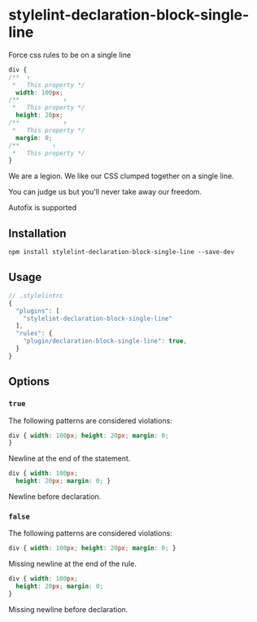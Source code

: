 # stylelint-declaration-block-single-line

Force css rules to be on a single line

```css
div {
/**  ↑
 *   This property */
  width: 100px;
/**            ↑
 *   This property */
  height: 20px;
/**            ↑
 *   This property */
  margin: 0;
/**         ↑
 *   This property */
}
```

We are a legion. We like our CSS clumped together on a single line.

You can judge us but you'll never take away our freedom.

Autofix is supported

## Installation

```
npm install stylelint-declaration-block-single-line --save-dev
```

## Usage

```js
// .stylelintrc
{
  "plugins": [
    "stylelint-declaration-block-single-line"
  ],
  "rules": {
    "plugin/declaration-block-single-line": true,
  }
}
```

## Options

### `true`

The following patterns are considered violations:

```css
div { width: 100px; height: 20px; margin: 0;
}
```

Newline at the end of the statement.

```css
div { width: 100px;
  height: 20px; margin: 0; }
```

Newline before declaration.

### `false`

The following patterns are considered violations:

```css
div { width: 100px; height: 20px; margin: 0; }
```

Missing newline at the end of the rule.

```css
div { width: 100px;
  height: 20px; margin: 0;
}
```

Missing newline before declaration.
